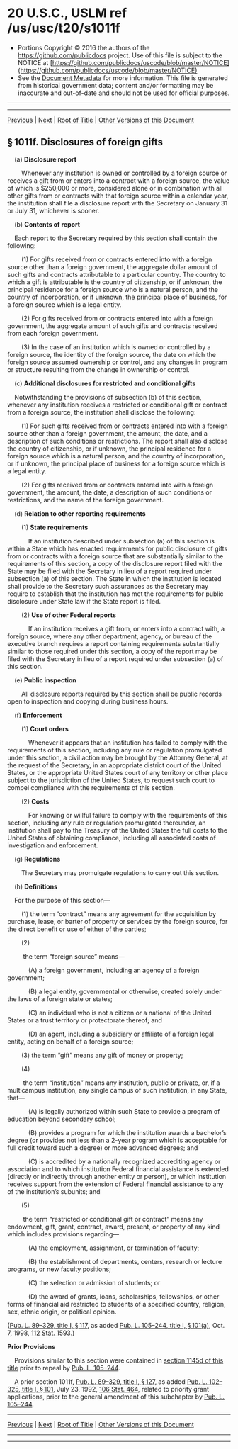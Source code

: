---
---

# 20 U.S.C., USLM ref /us/usc/t20/s1011f

* Portions Copyright © 2016 the authors of the https://github.com/publicdocs project.
  Use of this file is subject to the NOTICE at [https://github.com/publicdocs/uscode/blob/master/NOTICE](https://github.com/publicdocs/uscode/blob/master/NOTICE)
* See the [Document Metadata](././../../../../../..//README.md) for more information.
  This file is generated from historical government data; content and/or formatting may be inaccurate and out-of-date and should not be used for official purposes.

----------
----------

[Previous](./../../../../../..//us/usc/t20/ch28/schI/ptB/m__us_usc_t20_s1011e.md) | [Next](./../../../../../..//us/usc/t20/ch28/schI/ptB/m__us_usc_t20_s1011g.md) | [Root of Title](./../../../../../../) | [Other Versions of this Document](https://publicdocs.github.io/go/links?ns=uslm&ref=%2Fus%2Fusc%2Ft20%2Fs1011f)

## § 1011f. Disclosures of foreign gifts

    (a) __Disclosure report__ 

        Whenever any institution is owned or controlled by a foreign source or receives a gift from or enters into a contract with a foreign source, the value of which is $250,000 or more, considered alone or in combination with all other gifts from or contracts with that foreign source within a calendar year, the institution shall file a disclosure report with the Secretary on January 31 or July 31, whichever is sooner.

    (b) __Contents of report__ 

    Each report to the Secretary required by this section shall contain the following:

        (1) For gifts received from or contracts entered into with a foreign source other than a foreign government, the aggregate dollar amount of such gifts and contracts attributable to a particular country. The country to which a gift is attributable is the country of citizenship, or if unknown, the principal residence for a foreign source who is a natural person, and the country of incorporation, or if unknown, the principal place of business, for a foreign source which is a legal entity.

        (2) For gifts received from or contracts entered into with a foreign government, the aggregate amount of such gifts and contracts received from each foreign government.

        (3) In the case of an institution which is owned or controlled by a foreign source, the identity of the foreign source, the date on which the foreign source assumed ownership or control, and any changes in program or structure resulting from the change in ownership or control.

    (c) __Additional disclosures for restricted and conditional gifts__ 

    Notwithstanding the provisions of subsection (b) of this section, whenever any institution receives a restricted or conditional gift or contract from a foreign source, the institution shall disclose the following:

        (1) For such gifts received from or contracts entered into with a foreign source other than a foreign government, the amount, the date, and a description of such conditions or restrictions. The report shall also disclose the country of citizenship, or if unknown, the principal residence for a foreign source which is a natural person, and the country of incorporation, or if unknown, the principal place of business for a foreign source which is a legal entity.

        (2) For gifts received from or contracts entered into with a foreign government, the amount, the date, a description of such conditions or restrictions, and the name of the foreign government.

    (d) __Relation to other reporting requirements__ 

        (1) __State requirements__ 

            If an institution described under subsection (a) of this section is within a State which has enacted requirements for public disclosure of gifts from or contracts with a foreign source that are substantially similar to the requirements of this section, a copy of the disclosure report filed with the State may be filed with the Secretary in lieu of a report required under subsection (a) of this section. The State in which the institution is located shall provide to the Secretary such assurances as the Secretary may require to establish that the institution has met the requirements for public disclosure under State law if the State report is filed.

        (2) __Use of other Federal reports__ 

            If an institution receives a gift from, or enters into a contract with, a foreign source, where any other department, agency, or bureau of the executive branch requires a report containing requirements substantially similar to those required under this section, a copy of the report may be filed with the Secretary in lieu of a report required under subsection (a) of this section.

    (e) __Public inspection__ 

        All disclosure reports required by this section shall be public records open to inspection and copying during business hours.

    (f) __Enforcement__ 

        (1) __Court orders__ 

            Whenever it appears that an institution has failed to comply with the requirements of this section, including any rule or regulation promulgated under this section, a civil action may be brought by the Attorney General, at the request of the Secretary, in an appropriate district court of the United States, or the appropriate United States court of any territory or other place subject to the jurisdiction of the United States, to request such court to compel compliance with the requirements of this section.

        (2) __Costs__ 

            For knowing or willful failure to comply with the requirements of this section, including any rule or regulation promulgated thereunder, an institution shall pay to the Treasury of the United States the full costs to the United States of obtaining compliance, including all associated costs of investigation and enforcement.

    (g) __Regulations__ 

        The Secretary may promulgate regulations to carry out this section.

    (h) __Definitions__ 

    For the purpose of this section—

        (1) the term “contract” means any agreement for the acquisition by purchase, lease, or barter of property or services by the foreign source, for the direct benefit or use of either of the parties;

        (2)

         the term “foreign source” means—

            (A) a foreign government, including an agency of a foreign government;

            (B) a legal entity, governmental or otherwise, created solely under the laws of a foreign state or states;

            (C) an individual who is not a citizen or a national of the United States or a trust territory or protectorate thereof; and

            (D) an agent, including a subsidiary or affiliate of a foreign legal entity, acting on behalf of a foreign source;

        (3) the term “gift” means any gift of money or property;

        (4)

         the term “institution” means any institution, public or private, or, if a multicampus institution, any single campus of such institution, in any State, that—

            (A) is legally authorized within such State to provide a program of education beyond secondary school;

            (B) provides a program for which the institution awards a bachelor’s degree (or provides not less than a 2-year program which is acceptable for full credit toward such a degree) or more advanced degrees; and

            (C) is accredited by a nationally recognized accrediting agency or association and to which institution Federal financial assistance is extended (directly or indirectly through another entity or person), or which institution receives support from the extension of Federal financial assistance to any of the institution’s subunits; and

        (5)

         the term “restricted or conditional gift or contract” means any endowment, gift, grant, contract, award, present, or property of any kind which includes provisions regarding—

            (A) the employment, assignment, or termination of faculty;

            (B) the establishment of departments, centers, research or lecture programs, or new faculty positions;

            (C) the selection or admission of students; or

            (D) the award of grants, loans, scholarships, fellowships, or other forms of financial aid restricted to students of a specified country, religion, sex, ethnic origin, or political opinion.

([Pub. L. 89–329, title I, § 117][/us/pl/89/329/s117], as added [Pub. L. 105–244, title I, § 101(a)][/us/pl/105/244/s101/a], Oct. 7, 1998, [112 Stat. 1593][/us/stat/112/1593].)

 __Prior Provisions__ 

    Provisions similar to this section were contained in [section 1145d of this title][/us/usc/t20/s1145d] prior to repeal by [Pub. L. 105–244][/us/pl/105/244].

    A prior section 1011f, [Pub. L. 89–329, title I, § 127][/us/pl/89/329/s127], as added [Pub. L. 102–325, title I, § 101][/us/pl/102/325/s101], July 23, 1992, [106 Stat. 464][/us/stat/106/464], related to priority grant applications, prior to the general amendment of this subchapter by [Pub. L. 105–244][/us/pl/105/244].

----------

[Previous](./../../../../../..//us/usc/t20/ch28/schI/ptB/m__us_usc_t20_s1011e.md) | [Next](./../../../../../..//us/usc/t20/ch28/schI/ptB/m__us_usc_t20_s1011g.md) | [Root of Title](./../../../../../../) | [Other Versions of this Document](https://publicdocs.github.io/go/links?ns=uslm&ref=%2Fus%2Fusc%2Ft20%2Fs1011f)

----------
----------

[/us/pl/89/329/s117]: https://publicdocs.github.io/go/links?ns=uslm&ref=%2Fus%2Fpl%2F89%2F329%2Fs117
[/us/pl/105/244/s101/a]: https://publicdocs.github.io/go/links?ns=uslm&ref=%2Fus%2Fpl%2F105%2F244%2Fs101%2Fa
[/us/stat/112/1593]: https://publicdocs.github.io/go/links?ns=uslm&ref=%2Fus%2Fstat%2F112%2F1593
[/us/usc/t20/s1145d]: https://publicdocs.github.io/go/links?ns=uslm&ref=%2Fus%2Fusc%2Ft20%2Fs1145d
[/us/pl/105/244]: https://publicdocs.github.io/go/links?ns=uslm&ref=%2Fus%2Fpl%2F105%2F244
[/us/pl/89/329/s127]: https://publicdocs.github.io/go/links?ns=uslm&ref=%2Fus%2Fpl%2F89%2F329%2Fs127
[/us/pl/102/325/s101]: https://publicdocs.github.io/go/links?ns=uslm&ref=%2Fus%2Fpl%2F102%2F325%2Fs101
[/us/stat/106/464]: https://publicdocs.github.io/go/links?ns=uslm&ref=%2Fus%2Fstat%2F106%2F464
[/us/pl/105/244]: https://publicdocs.github.io/go/links?ns=uslm&ref=%2Fus%2Fpl%2F105%2F244


